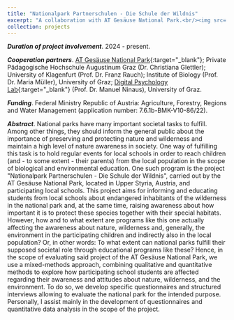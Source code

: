 ```yaml
---
title: "Nationalpark Partnerschulen - Die Schule der Wildnis"
excerpt: "A collaboration with AT Gesäuse National Park.<br/><img src='/images/gesäuse.jpg' width='400'> <br/><small>&copy; Andreas Hollinger</small>"
collection: projects
---
```


<b><i>Duration of project involvement</i></b>. 2024 - present.

<b><i>Cooperation partners</i></b>. [AT Gesäuse National Park](https://nationalpark-gesaeuse.at/en/){:target="_blank"}; Private Pädagogische Hochschule Augustinum Graz (Dr. Christiana Glettler); University of Klagenfurt (Prof. Dr. Franz Rauch); Institute of Biology (Prof. Dr. Maria Müller), University of Graz; [Digital Psychology Lab](https://digilab.uni-graz.at/en/){:target="_blank"} (Prof. Dr. Manuel Ninaus), University of Graz. 

<b><i>Funding</i></b>. Federal Ministry Republic of Austria: Agriculture, Forestry, Regions and Water Management (application number: 7.6.1b-BMK-V10-86/22).

<b><i>Abstract</i></b>. National parks have many important societal tasks to fulfill. Among other things, they should inform the general public about the importance of preserving and protecting nature and wilderness and maintain a high level of nature awareness in society. One way of fulfilling this task is to hold regular events for local schools in order to reach children (and - to some extent - their parents) from the local population in the scope of biological and environmental education. One such program is the project "Nationalpark Partnerschulen - Die Schule der Wildnis", carried out by the AT Gesäuse National Park, located in Upper Styria, Austria, and participating local schools. This project aims for informing and educating students from local schools about endangered inhabitants of the wilderness in the national park and, at the same time, raising awareness about how important it is to protect these species together with their special habitats. However, how and to what extent are programs like this one actually affecting the awareness about nature, wilderness and, generally, the environment in the participating children and indirectly also in the local population? Or, in other words: To what extent can national parks fulfill their supposed societal role through educational programs like these? Hence, in the scope of evaluating said project of the AT Gesäuse National Park, we use a mixed-methods approach, combining qualitative and quantitative methods to explore how participating school students are affected regarding their awareness and attitudes about nature, wilderness, and the environment. To do so, we develop specific questionnaires and structured interviews allowing to evaluate the national park for the intended purpose. Personally, I assist mainly in the development of questionnaires and quantitative data analysis in the scope of the project.
